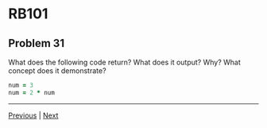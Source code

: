 # RB101
## Problem 31

What does the following code return? What does it output? Why? What concept does it demonstrate?

```ruby
num = 3
num = 2 * num
```

---

[Previous](30.md) | [Next](32.md)
